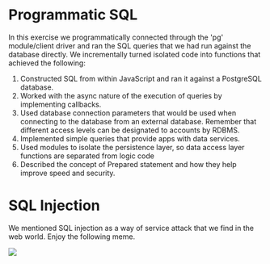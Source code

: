 
# Programmatic SQL
In this exercise we programmatically connected through the 'pg' module/client driver and ran the SQL queries that we had run against the database directly. We incrementally turned isolated code into functions that achieved the following:

1. Constructed SQL from within JavaScript and ran it against a PostgreSQL database.
2. Worked with the async nature of the execution of queries by implementing callbacks.
3. Used database connection parameters that would be used when connecting to the database from an external database. Remember that different access levels can be designated to accounts by RDBMS.
4. Implemented simple queries that provide apps with data services.
5. Used modules to isolate the persistence layer, so data access layer functions are separated from logic code
6. Described the concept of Prepared statement and how they help improve speed and security.

# SQL Injection 
We mentioned SQL injection as a way of service attack that we find in the web world. Enjoy the following meme.

<img src="https://csharpcorner-mindcrackerinc.netdna-ssl.com/forums/uploadfile/suthish_nair/07082016051954AM/Injection.PNG" />
